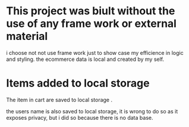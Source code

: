 # This project was biult without the use of any frame work or external material

i choose not not use frame work just to show case my efficience in logic and styling.
the ecommerce data is local and created by my self.

# Items added to local storage

The item in cart are saved to local storage .

the users name is also saved to local storage, it is wrong to do so
as it exposes privacy, but i did so because there is no data base.
